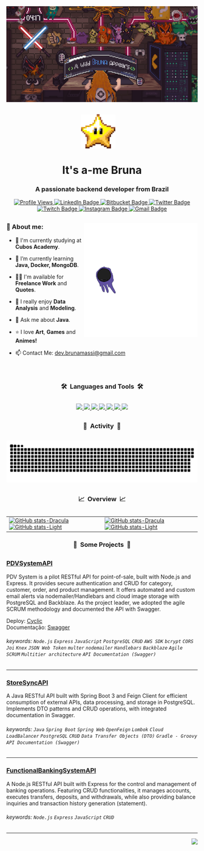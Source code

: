 <div align="center">
  <picture>
    <source media="(prefers-color-scheme: dark)" srcset="https://github.com/Nyrvlivy/Nyrvlivy/blob/main/night-banner.jpg">
    <source media="(prefers-color-scheme: light)" srcset="https://github.com/Nyrvlivy/Nyrvlivy/blob/main/day-banner.jpg">
    <img alt="Banner do GitHub" src="https://github.com/Nyrvlivy/Nyrvlivy/blob/main/day-banner.jpg">
  </picture>
</div>

##

<p align="center">
  <img width="90px" src="https://raw.githubusercontent.com/nyrvlivy/nyrvlivy/master/star.gif" align="center" alt="GitHub Readme Stats" style="margin-right: 20px;" />
  <h1 align="center">It's a-me Bruna</h1>
</p>
<h3 align="center">A passionate backend developer from Brazil</h3>

<p align="center">
  <a href="https://komarev.com/ghpvc/?username=nyrvlivy&label=Profile%20views&color=0e75b6&style=for-the-badge">
    <img src="https://komarev.com/ghpvc/?username=nyrvlivy&label=Profile%20views&color=0e75b6&style=for-the-badge" alt="Profile Views" />
  </a>
  <a href="https://www.linkedin.com/in/brunamassi/">
    <img src="https://img.shields.io/badge/-LinkedIn-%230077B5?style=for-the-badge&logo=linkedin&logoColor=white" alt="LinkedIn Badge" />
  </a>
  <a href="https://bitbucket.org/nyrvlivy">
    <img src="https://img.shields.io/badge/Bitbucket-%232580F7?style=for-the-badge&logo=bitbucket&logoColor=white" alt="Bitbucket Badge" />
  </a>
  <a href="https://twitter.com/nyrvlivy">
    <img src="https://img.shields.io/badge/Twitter-1DA1F2?style=for-the-badge&logo=twitter&logoColor=white" alt="Twitter Badge" />
  </a>
  <a href="https://www.twitch.tv/nyrvlivy">
    <img src="https://img.shields.io/badge/Twitch-9146FF?style=for-the-badge&logo=twitch&logoColor=white" alt="Twitch Badge" />
  </a>
  <a href="https://instagram.com/nyrvlivy">
    <img src="https://img.shields.io/badge/-Instagram-%23ED1A79?style=for-the-badge&logo=instagram&logoColor=white" alt="Instagram Badge" />
  </a>
  <a href="mailto:dev.brunamassi@gmail.com">
    <img src="https://img.shields.io/badge/-Gmail-%23EA4335?style=for-the-badge&logo=gmail&logoColor=white" alt="Gmail Badge" />
  </a>
</p>


##

<img align="right" alt="Coding" width="300" src="https://raw.githubusercontent.com/nyrvlivy/nyrvlivy/master/5RTG.gif">

<h3 align="left">🤗 About me:</h3>

- 🔭 I'm currently studying at **Cubos Academy**.

- 🌱 I’m currently learning **Java, Docker, MongoDB**.

- 👨‍💻 I'm available for **Freelance Work** and **Quotes**.

- 🥰 I really enjoy **Data Analysis** and **Modeling**.

- 💬 Ask me about **Java**.

- ⭐ I love **Art**, **Games** and **Animes!**

- 📫 Contact Me: [dev.brunamassi@gmail.com](mailto:dev.brunamassi@gmail.com)
<br><br><br>

##

<h3 align="center">🛠️&nbsp&nbspLanguages and Tools&nbsp&nbsp🛠️</h3>

##

<p align="center">
  <a href="https://skillicons.dev">
    <!-- Programming Languages -->
    <img src="https://skillicons.dev/icons?i=java,python,javascript,typescript" />
    <!-- Backend Development -->
    <img src="https://skillicons.dev/icons?i=nodejs,express,spring" />
    <!-- Frontend Development -->
    <img src="https://skillicons.dev/icons?i=html,css,angular" />
    <!-- Mobile App Development -->
    <img src="https://i.imgur.com/u2bvrUW.png" width="48" style="max-width: 100%" />
    <!-- Database -->
    <img src="https://skillicons.dev/icons?i=mysql,postgres" />
    <!-- Devops -->
    <img src="https://skillicons.dev/icons?i=docker" />
    <!-- Sistema -->
    <img src="https://skillicons.dev/icons?i=linux,git" />
  </a>
</p>

##

<h3 align="center">🐍&nbsp&nbspActivity&nbsp&nbsp🐍</h3>

##

<div align="center">
  <picture>
    <source media="(prefers-color-scheme: dark)" srcset="https://raw.githubusercontent.com/Nyrvlivy/Nyrvlivy/output/github-contribution-grid-snake-dark.svg">
    <source media="(prefers-color-scheme: light)" srcset="https://raw.githubusercontent.com/Nyrvlivy/Nyrvlivy/output/github-contribution-grid-snake.svg">
    <img alt="github contribution grid snake animation" src="https://raw.githubusercontent.com/Nyrvlivy/Nyrvlivy/output/github-contribution-grid-snake.svg">
  </picture>
  
##

<h3 align="center">📈&nbsp&nbspOverview&nbsp&nbsp📈</h3>

##

  <table align="center">
  <tr>
    <td>
      <a href="https://github.com/nyrvlivy/github-readme-stats#gh-dark-mode-only">
        <img src="https://github-readme-stats.vercel.app/api?username=nyrvlivy&show_icons=true&theme=dracula&hide=contribs&rank_icon=github#gh-dark-mode-only" alt="GitHub stats-Dracula" />
      </a>
      <a href="https://github.com/nyrvlivy/github-readme-stats#gh-light-mode-only">
        <img src="https://github-readme-stats.vercel.app/api?username=nyrvlivy&show_icons=true&theme=swift&hide=contribs&rank_icon=github#gh-light-mode-only" alt="GitHub stats-Light" />
      </a>
    </td>
    <td>
      <a href="https://github.com/nyrvlivy/github-readme-stats#gh-dark-mode-only">
        <img src="https://github-readme-stats.vercel.app/api/top-langs?username=nyrvlivy&show_icons=true&theme=dracula&layout=compact&hide=contribs&hide_rank=true#gh-dark-mode-only" alt="GitHub stats-Dracula" />
      </a>
      <a href="https://github.com/nyrvlivy/github-readme-stats#gh-light-mode-only">
        <img src="https://github-readme-stats.vercel.app/api/top-langs?username=nyrvlivy&show_icons=true&theme=swift&layout=compact&hide=contribs&hide_rank=true#gh-light-mode-only" alt="GitHub stats-Light" />
      </a>
    </td>
  </tr>
</table>

<h3 align="center">🚀&nbsp&nbspSome Projects&nbsp&nbsp🚀</h3>

##

<div align="left">

### [PDVSystemAPI](https://github.com/Nyrvlivy/PDV-System-REST-API)
<p>PDV System is a pilot RESTful API for point-of-sale, built with Node.js and Express. It provides secure authentication and CRUD for category, customer, order, and product management. It offers automated and custom email alerts via nodemailer/Handlebars and cloud image storage with PostgreSQL and Backblaze. As the project leader, we adopted the agile SCRUM methodology and documented the API with Swagger.<p>

Deploy: <a href="https://challenge-backend-05.cyclic.app/" target="_blank" rel="noopener noreferrer">Cyclic</a><br>
Documentação: <a href="https://challenge-backend-05.cyclic.app/api-docs/#/" target="_blank" rel="noopener noreferrer">Swagger</a><br>
###### keywords: `Node.js` `Express` `JavaScript` `PostgreSQL` `CRUD` `AWS SDK` `bcrypt` `CORS` `Joi` `Knex` `JSON Web Token` `multer` `nodemailer` `Handlebars` `Backblaze` `Agile` `SCRUM` `Multitier architecture` `API Documentation (Swagger)`

<hr>

### [StoreSyncAPI](https://github.com/Nyrvlivy/StoreSyncAPI)
<p>A Java RESTful API built with Spring Boot 3 and Feign Client for efficient consumption of external APIs, data processing, and storage in PostgreSQL. Implements DTO patterns and CRUD operations, with integrated documentation in Swagger.<p>

###### keywords: `Java` `Spring Boot` `Spring Web` `OpenFeign` `Lombok` `Cloud LoadBalancer` `PostgreSQL` `CRUD` `Data Transfer Objects (DTO)` `Gradle - Groovy` `API Documentation (Swagger)`

<hr>

### [FunctionalBankingSystemAPI](https://github.com/Nyrvlivy/Functional-Banking-System-REST-API)
<p>A Node.js RESTful API built with Express for the control and management of banking operations. Featuring CRUD functionalities, it manages accounts, executes transfers, deposits, and withdrawals, while also providing balance inquiries and transaction history generation (statement).<p>

###### keywords: `Node.js` `Express` `JavaScript` `CRUD`

<hr>

</div>
  
  <p align="right">
    <img src="https://readme-typing-svg.herokuapp.com?font=Ubuntu&color=%23E4E2E2&vCenter=true&lines=Thank+you+for+visiting+my+profile+!" />
  </p>
</div>
